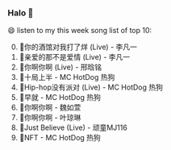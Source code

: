 

### Halo 👋

😄 listen to my this week song list of top 10:

0. 🌈你的酒馆对我打了烊 (Live) - 李凡一
1. 🌈亲爱的那不是爱情 (Live) - 李凡一
2. 🌈你啊你啊 (Live) - 邢晗铭
3. 🌈十局上半 - MC HotDog 热狗
4. 🌈Hip-hop没有派对 (Live) - MC HotDog 热狗
5. 🌈早就 - MC HotDog 热狗
6. 🌈你啊你啊 - 魏如萱
7. 🌈你啊你啊 - 叶琼琳
8. 🌈Just Believe (Live) - 顽童MJ116
9. 🌈NFT - MC HotDog 热狗

